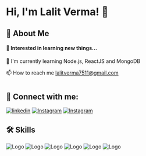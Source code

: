 # Hi, I'm Lalit Verma! 👋


## 🚀 About Me
#### 👦 Interested in learning new things...



🧠 I'm currently learning Node.js, ReactJS and MongoDB

📫 How to reach me lalitverma7511@gmail.com
#


## 🔗 Connect with me:
[![linkedin](https://img.shields.io/badge/linkedin-0A66C2?style=for-the-badge&logo=linkedin&logoColor=white)](https://www.linkedin.com/in/lalit-verma-926b39228/)
[![Instagram](https://img.shields.io/badge/Instagram-0A66C2?style=for-the-badge&logo=Instagram&logoColor=red)](https://www.instagram.com/lalitverma6393/)
[![Instagram](https://img.shields.io/badge/Facebook-0A66C2?style=for-the-badge&logo=Facebook&logoColor=white)](https://www.facebook.com/profile.php?id=100024178040081)


## 🛠 Skills
![Logo](https://img.icons8.com/color/48/000000/c-programming.png)
![Logo](https://img.icons8.com/color/48/000000/c-plus-plus-logo.png)
![Logo](https://img.icons8.com/color/48/000000/html-5--v1.png)
![Logo](https://img.icons8.com/color/48/000000/css3.png)
![Logo](https://img.icons8.com/color/48/000000/javascript--v1.png)
![Logo](https://img.icons8.com/color/48/000000/angularjs.png)

<!---
lalit6393/lalit6393 is a ✨ special ✨ repository because its `README.md` (this file) appears on your GitHub profile.
You can click the Preview link to take a look at your changes.
--->
